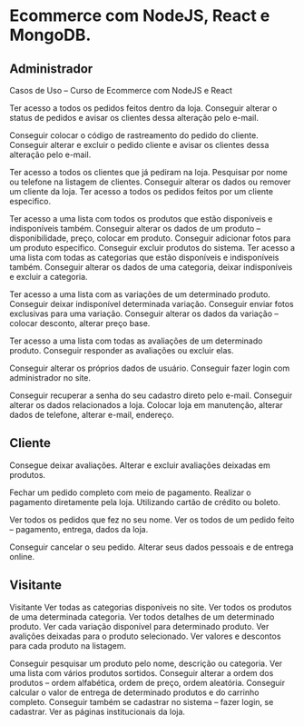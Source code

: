 # Ecommerce com NodeJS, React e MongoDB.

## Administrador
Casos de Uso – Curso de Ecommerce com NodeJS e React

Ter acesso a todos os pedidos feitos dentro da loja.
Conseguir alterar o status de pedidos e avisar os clientes dessa alteração pelo e-mail.

Conseguir colocar o código de rastreamento do pedido do cliente.
Conseguir alterar e excluir o pedido cliente e avisar os clientes dessa alteração pelo e-mail.

Ter acesso a todos os clientes que já pediram na loja.
Pesquisar por nome ou telefone na listagem de clientes.
Conseguir alterar os dados ou remover um cliente da loja.
Ter acesso a todos os pedidos feitos por um cliente especifico.

Ter acesso a uma lista com todos os produtos que estão disponíveis e indisponíveis também.
Conseguir alterar os dados de um produto – disponibilidade, preço, colocar em produto.
Conseguir adicionar fotos para um produto especifico.
Conseguir excluir produtos do sistema.
Ter acesso a uma lista com todas as categorias que estão disponíveis e indisponíveis também.
Conseguir alterar os dados de uma categoria, deixar indisponíveis e excluir a categoria.

Ter acesso a uma lista com as variações de um determinado produto.
Conseguir deixar indisponível determinada variação.
Conseguir enviar fotos exclusivas para uma variação.
Conseguir alterar os dados da variação – colocar desconto, alterar preço base.

Ter acesso a uma lista com todas as avaliações de um determinado produto.
Conseguir responder as avaliações ou excluir elas.

Conseguir alterar os próprios dados de usuário.
Conseguir fazer login com administrador no site.

Conseguir recuperar a senha do seu cadastro direto pelo e-mail.
Conseguir alterar os dados relacionados a loja.
Colocar loja em manutenção, alterar dados de telefone, alterar e-mail, endereço.


## Cliente 

Consegue deixar avaliações.
Alterar e excluir avaliações deixadas em produtos.

Fechar um pedido completo com meio de pagamento.
Realizar o pagamento diretamente pela loja.
Utilizando cartão de crédito ou boleto.

Ver todos os pedidos que fez no seu nome.
Ver os todos de um pedido feito – pagamento, entrega, dados da loja.

Conseguir cancelar o seu pedido.
Alterar seus dados pessoais e de entrega online.


## Visitante

Visitante
Ver todas as categorias disponíveis no site.
Ver todos os produtos de uma determinada categoria.
Ver todos detalhes de um determinado produto.
Ver cada variação disponível para determinado produto.
Ver avalições deixadas para o produto selecionado.
Ver valores e descontos para cada produto na listagem.

Conseguir pesquisar um produto pelo nome, descrição ou categoria.
Ver uma lista com vários produtos sortidos.
Conseguir alterar a ordem dos produtos – ordem alfabética, ordem de preço, ordem aleatória.
Conseguir calcular o valor de entrega de determinado produtos e do carrinho completo.
Conseguir também se cadastrar no sistema – fazer login, se cadastrar.
Ver as páginas institucionais da loja.
